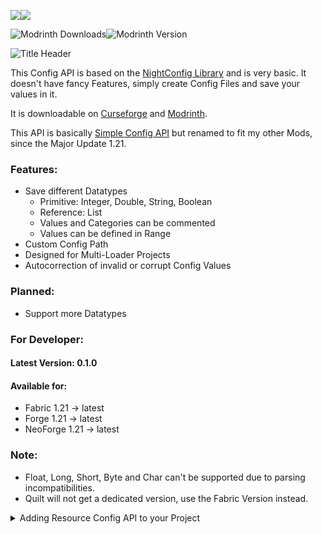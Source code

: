 ![](https://cf.way2muchnoise.eu/975801.svg)![](https://cf.way2muchnoise.eu/versions/975801.svg)

![Modrinth Downloads](https://img.shields.io/modrinth/dt/69TY9iyJ?logo=modrinth&label=Downloads&color=%2300AF5C)![Modrinth Version](https://img.shields.io/modrinth/v/69TY9iyJ?logo=modrinth&label=Available%20For&color=%2300AF5C)

![Title Header](https://cdn.modrinth.com/data/69TY9iyJ/images/9766e95e84d5abf6c2ff5ca19a5f317bc6280d3a.png)

This Config API is based on the [NightConfig Library](https://github.com/TheElectronWill/night-config) and is very basic.
It doesn't have fancy Features, simply create Config Files and save your values in it.

It is downloadable on [Curseforge](https://www.curseforge.com/minecraft/mc-mods/resource-config-api) and [Modrinth](https://modrinth.com/mod/resource-config-api).

This API is basically [Simple Config API](https://www.curseforge.com/minecraft/mc-mods/simple-config-api) but renamed to fit my other Mods, since the Major Update 1.21.

### Features:

- Save different Datatypes
  - Primitive: Integer, Double, String, Boolean
  - Reference: List
  - Values and Categories can be commented
  - Values can be defined in Range
- Custom Config Path
- Designed for Multi-Loader Projects
- Autocorrection of invalid or corrupt Config Values

### Planned:

- Support more Datatypes

### For Developer:

#### Latest Version: 0.1.0
#### Available for:
- Fabric 1.21 -> latest
- Forge 1.21 -> latest
- NeoForge 1.21 -> latest

### Note:
- Float, Long, Short, Byte and Char can't be supported due to parsing incompatibilities.
- Quilt will not get a dedicated version, use the Fabric Version instead.

<details>
<summary>Adding Resource Config API to your Project</summary>

````groovy
    repositories {
        maven {
          name = "xStopho Mods"
          url = "https://raw.githubusercontent.com/Stein-N/resources/main/maven"
        }
    }
````

When you want to use this API in a Quilt Project u have to use the Fabric version.

````groovy
    dependencies {
        implementation "xstopho.resource-config-api:resource-config-api-common:{major_minecraft_version}+{api_version}"
        implementation "xstopho.resource-config-api:resource-config-api-fabric:{major_minecraft_version}+{api_version}"
        implementation "xstopho.resource-config-api:resource-config-api-forge:{major_minecraft_version}+{api_version}"
        implementation "xstopho.resource-config-api:resource-config-api-neoforge:{major_minecraft_version}+{api_version}"
    }
````

</details>